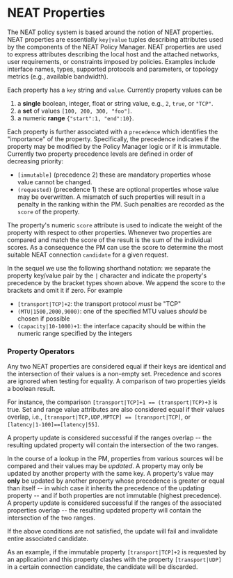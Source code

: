 # NEAT Properties

The NEAT policy system is based around the notion of NEAT properties. NEAT properties are essentially `key|value` tuples describing attributes used by the components of the NEAT Policy Manager. NEAT properties are used to express attributes describing the local host and the attached networks, user requirements, or constraints imposed by policies. Examples include interface names, types, supported protocols and parameters, or topology metrics (e.g., available bandwidth).

Each property has a `key` string and `value`. Currently property values can be

  1. a **single** boolean, integer, float or string value, e.g., `2`, `true`, or `"TCP"`. 
  2. a **set** of values `[100, 200, 300, "foo"]`. 
  3. a numeric **range** `{"start":1, "end":10}`.

Each property is further associated with a `precedence` which identifies the "importance" of the property. Specifically, the precedence indicates if the property may be modified by the Policy Manager logic or if it is immutable. Currently two property precedence levels are defined in order of decreasing priority:

+ `[immutable]` (precedence 2) these are mandatory properties whose value cannot be changed.
+ `(requested)` (precedence 1) these are optional properties whose value may be overwritten. A mismatch of such properties will result in a penalty in the ranking within the PM. Such penalties are recorded as the `score` of the property.

The property's numeric `score` attribute is used to indicate the weight of the property with respect to other properties. Whenever two properties are compared and match the score of the result is the sum of the individual scores. As a consequence the PM can use the score to determine the most suitable NEAT connection `candidate` for a given request.

In the sequel we use the following shorthand notation: we separate the property key/value pair by the `|` character and indicate the property's precedence by the bracket types shown above. We append the score to the brackets and omit it if zero. For example

+  `[transport|TCP]+2`: the transport protocol *must* be "TCP"
+   `(MTU|1500,2000,9000)`: one of the specified MTU values *should* be chosen if possible
+   `(capacity|10-1000)+1`: the interface capacity should be within the numeric range specified by the integers


### Property Operators

Any two NEAT properties are considered equal if their keys are identical and the intersection of their values is a non-empty set. Precedence and scores are ignored when testing for equality. A comparison of two properties yields a boolean result. 

For instance, the comparison `[transport|TCP]+1 == (transport|TCP)+3` is true. Set and range value attributes are also considered equal if their values overlap, i.e., `[transport|TCP,UDP,MPTCP] == [transport|TCP]`, or `[latency|1-100]==[latency|55]`.

A property update is considered successful if the ranges overlap -- the resulting updated property will contain the intersection of the two ranges.

In the course of a lookup in the PM, properties from various sources will be compared and their values may be *updated*.  A property may only be updated by another property with the same key. A property's value may **only** be updated by another property whose precedence is greater or equal than itself -- in which case it inherits the precedence of the updating property -- and if both properties are not immutable (highest precedence). A property update is considered successful if the ranges of the associated properties overlap -- the resulting updated property will contain the intersection of the two ranges.

If the above conditions are not satisfied, the update will fail and invalidate entire associated candidate.

As an example, if the immutable property `[transport|TCP]+2` is requested by an application and this property clashes with the property `[transport|UDP]` in a certain connection candidate, the candidate will be discarded.





